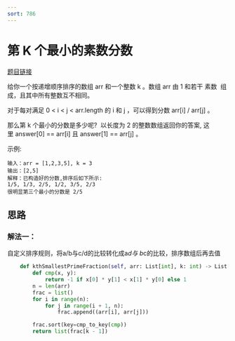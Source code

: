 ```yaml
---
sort: 786
---
```

# 第 K 个最小的素数分数

[题目链接](https://leetcode-cn.com/problems/k-th-smallest-prime-fraction/)

给你一个按递增顺序排序的数组 arr 和一个整数 k 。数组 arr 由 1 和若干 素数  组成，且其中所有整数互不相同。

对于每对满足 0 < i < j < arr.length 的 i 和 j ，可以得到分数 arr[i] / arr[j] 。

那么第 k 个最小的分数是多少呢?  以长度为 2 的整数数组返回你的答案, 这里 answer[0] == arr[i] 且 answer[1] == arr[j] 。

示例:
```
输入：arr = [1,2,3,5], k = 3
输出：[2,5]
解释：已构造好的分数,排序后如下所示: 
1/5, 1/3, 2/5, 1/2, 3/5, 2/3
很明显第三个最小的分数是 2/5
```

## 思路

### 解法一：
自定义排序规则，将a/b与c/d的比较转化成a*d与 b*c的比较，排序数组后再去值
```python
    def kthSmallestPrimeFraction(self, arr: List[int], k: int) -> List[int]:
        def cmp(x, y):
            return -1 if x[0] * y[1] < x[1] * y[0] else 1
        n = len(arr)
        frac = list()
        for i in range(n):
            for j in range(i + 1, n):
                frac.append((arr[i], arr[j]))

        frac.sort(key=cmp_to_key(cmp))
        return list(frac[k - 1])
```
